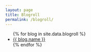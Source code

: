 ```yaml
---
layout: page
title: Blogroll
permalink: /blogroll/
---
```


<ul>
{% for blog in site.data.blogroll %}
  <li>
    <a href="{{ blog.url }}">
      {{ blog.name }}
    </a>
  </li>
{% endfor %}
</ul>

